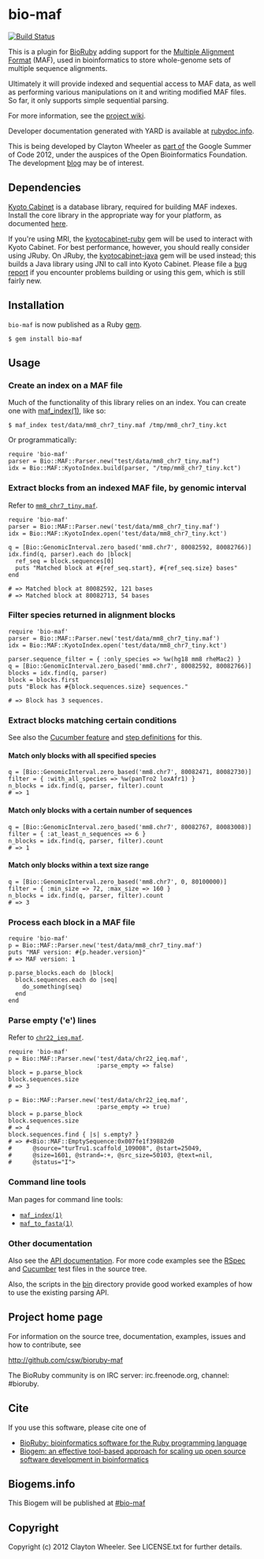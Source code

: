 # bio-maf

[![Build Status](https://secure.travis-ci.org/csw/bioruby-maf.png)](http://travis-ci.org/csw/bioruby-maf)

This is a plugin for [BioRuby](http://bioruby.open-bio.org/) adding
support for the
[Multiple Alignment Format](http://genome.ucsc.edu/FAQ/FAQformat#format5)
(MAF), used in bioinformatics to store whole-genome sets of multiple
sequence alignments.

Ultimately it will provide indexed and sequential access to MAF data,
as well as performing various manipulations on it and writing modified
MAF files. So far, it only supports simple sequential parsing.

For more information, see the
[project wiki](https://github.com/csw/bioruby-maf/wiki).

Developer documentation generated with YARD is available at
[rubydoc.info](http://rubydoc.info/github/csw/bioruby-maf/).

This is being developed by Clayton Wheeler as
[part of](http://www.bioruby.org/wiki/Google_Summer_of_Code) the
Google Summer of Code 2012, under the auspices of the Open
Bioinformatics Foundation. The development
[blog](http://csw.github.com/bioruby-maf/) may be of interest.

## Dependencies

[Kyoto Cabinet][] is a database library, required for building MAF
indexes. Install the core library in the appropriate way for your
platform, as documented [here][].

[Kyoto Cabinet]: http://fallabs.com/kyotocabinet/
[here]: https://github.com/csw/bioruby-maf/wiki/Kyoto-Cabinet

If you're using MRI, the [kyotocabinet-ruby][] gem will be used to
interact with Kyoto Cabinet. For best performance, however, you should
really consider using JRuby. On JRuby, the [kyotocabinet-java][] gem
will be used instead; this builds a Java library using JNI to call
into Kyoto Cabinet. Please file a [bug report][] if you encounter
problems building or using this gem, which is still fairly new.

[kyotocabinet-ruby]: https://rubygems.org/gems/kyotocabinet-ruby
[kyotocabinet-java]: https://github.com/csw/kyotocabinet-java
[bug report]: https://github.com/csw/kyotocabinet-java/issues


## Installation

`bio-maf` is now published as a Ruby [gem](https://rubygems.org/gems/bio-maf).

    $ gem install bio-maf

## Usage

### Create an index on a MAF file

Much of the functionality of this library relies on an index. You can
create one with [maf_index(1)][], like so:

[maf_index(1)]: http://csw.github.com/bioruby-maf/man/maf_index.1.html


    $ maf_index test/data/mm8_chr7_tiny.maf /tmp/mm8_chr7_tiny.kct
    
Or programmatically:

    require 'bio-maf'
    parser = Bio::MAF::Parser.new("test/data/mm8_chr7_tiny.maf")
    idx = Bio::MAF::KyotoIndex.build(parser, "/tmp/mm8_chr7_tiny.kct")

### Extract blocks from an indexed MAF file, by genomic interval

Refer to [`mm8_chr7_tiny.maf`](https://github.com/csw/bioruby-maf/blob/master/test/data/mm8_chr7_tiny.maf).


    require 'bio-maf'
    parser = Bio::MAF::Parser.new('test/data/mm8_chr7_tiny.maf')
    idx = Bio::MAF::KyotoIndex.open('test/data/mm8_chr7_tiny.kct')

    q = [Bio::GenomicInterval.zero_based('mm8.chr7', 80082592, 80082766)]
    idx.find(q, parser).each do |block|
      ref_seq = block.sequences[0]
      puts "Matched block at #{ref_seq.start}, #{ref_seq.size} bases"
    end

    # => Matched block at 80082592, 121 bases
    # => Matched block at 80082713, 54 bases

### Filter species returned in alignment blocks

    require 'bio-maf'
    parser = Bio::MAF::Parser.new('test/data/mm8_chr7_tiny.maf')
    idx = Bio::MAF::KyotoIndex.open('test/data/mm8_chr7_tiny.kct')

    parser.sequence_filter = { :only_species => %w(hg18 mm8 rheMac2) }
    q = [Bio::GenomicInterval.zero_based('mm8.chr7', 80082592, 80082766)]
    blocks = idx.find(q, parser)
    block = blocks.first
    puts "Block has #{block.sequences.size} sequences."

    # => Block has 3 sequences.

### Extract blocks matching certain conditions

See also the [Cucumber feature][] and [step definitions][] for this.

[Cucumber feature]: https://github.com/csw/bioruby-maf/blob/master/features/maf-querying.feature
[step definitions]: https://github.com/csw/bioruby-maf/blob/master/features/step_definitions/query_steps.rb

#### Match only blocks with all specified species

    q = [Bio::GenomicInterval.zero_based('mm8.chr7', 80082471, 80082730)]
    filter = { :with_all_species => %w(panTro2 loxAfr1) }
    n_blocks = idx.find(q, parser, filter).count
    # => 1

#### Match only blocks with a certain number of sequences

    q = [Bio::GenomicInterval.zero_based('mm8.chr7', 80082767, 80083008)]
    filter = { :at_least_n_sequences => 6 }
    n_blocks = idx.find(q, parser, filter).count
    # => 1

#### Match only blocks within a text size range

    q = [Bio::GenomicInterval.zero_based('mm8.chr7', 0, 80100000)]
    filter = { :min_size => 72, :max_size => 160 }
    n_blocks = idx.find(q, parser, filter).count
    # => 3

### Process each block in a MAF file

    require 'bio-maf'
    p = Bio::MAF::Parser.new('test/data/mm8_chr7_tiny.maf')
    puts "MAF version: #{p.header.version}"
    # => MAF version: 1

    p.parse_blocks.each do |block|
      block.sequences.each do |seq|
        do_something(seq)
      end
    end

### Parse empty ('e') lines

Refer to [`chr22_ieq.maf`](https://github.com/csw/bioruby-maf/blob/master/test/data/chr22_ieq.maf).

    require 'bio-maf'
    p = Bio::MAF::Parser.new('test/data/chr22_ieq.maf',
                             :parse_empty => false)
    block = p.parse_block
    block.sequences.size
    # => 3

    p = Bio::MAF::Parser.new('test/data/chr22_ieq.maf',
                             :parse_empty => true)
    block = p.parse_block
    block.sequences.size
    # => 4
    block.sequences.find { |s| s.empty? }
    # => #<Bio::MAF::EmptySequence:0x007fe1f39882d0 
    #      @source="turTru1.scaffold_109008", @start=25049,
    #      @size=1601, @strand=:+, @src_size=50103, @text=nil,
    #      @status="I"> 


### Command line tools

Man pages for command line tools:

* [`maf_index(1)`](http://csw.github.com/bioruby-maf/man/maf_index.1.html)
* [`maf_to_fasta(1)`](http://csw.github.com/bioruby-maf/man/maf_to_fasta.1.html)

### Other documentation

Also see the [API documentation][]. For more code examples see the
[RSpec][] and [Cucumber][] test files in the source tree.

[API documentation]: http://rubydoc.info/github/csw/bioruby-maf/
[RSpec]: https://github.com/csw/bioruby-maf/tree/master/spec/bio/maf
[Cucumber]: https://github.com/csw/bioruby-maf/tree/master/features 

Also, the scripts in the
[bin](https://github.com/csw/bioruby-maf/tree/master/bin) directory
provide good worked examples of how to use the existing parsing API.
        
## Project home page

For information on the source tree, documentation, examples, issues
and how to contribute, see

  <http://github.com/csw/bioruby-maf>

The BioRuby community is on IRC server: irc.freenode.org, channel: #bioruby.

## Cite

If you use this software, please cite one of
  
* [BioRuby: bioinformatics software for the Ruby programming language](http://dx.doi.org/10.1093/bioinformatics/btq475)
* [Biogem: an effective tool-based approach for scaling up open source software development in bioinformatics](http://dx.doi.org/10.1093/bioinformatics/bts080)

## Biogems.info

This Biogem will be published at [#bio-maf](http://biogems.info/index.html)

## Copyright

Copyright (c) 2012 Clayton Wheeler. See LICENSE.txt for further details.

